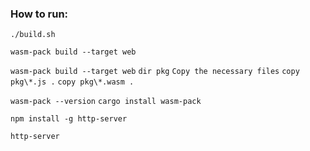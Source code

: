 ### How to run:
`./build.sh`

`wasm-pack build --target web`

`wasm-pack build --target web`
`dir pkg`
`Copy the necessary files`
`copy pkg\*.js .`
`copy pkg\*.wasm .`

`wasm-pack --version`
`cargo install wasm-pack`

`npm install -g http-server`

`http-server`
